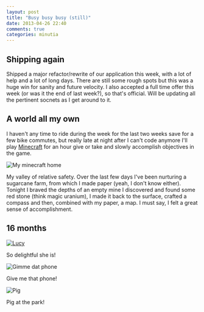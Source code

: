 ```yaml
---
layout: post
title: "Busy busy busy (still)"
date: 2013-04-26 22:40
comments: true
categories: minutia
---
```


## Shipping again

Shipped a major refactor/rewrite of our application this week, with a lot of help and a lot of long days. There are still some rough spots but this was a huge win for sanity and future velocity. I also accepted a full time offer this week (or was it the end of last week?), so that's official. Will be updating all the pertinent socnets as I get around to it.

## A world all my own

I haven't any time to ride during the week for the last two weeks save for a few bike commutes, but really late at night after I can't code anymore I'll play [Minecraft](http://minecraft.net/) for an hour give or take and slowly accomplish objectives in the game.

![My minecraft home](http://farm9.staticflickr.com/8395/8684196763_212694b401.jpg)

My valley of relative safety. Over the last few days I've been nurturing a sugarcane farm, from which I made paper (yeah, I don't know either). Tonight I braved the depths of an empty mine I discovered and found some red stone (think magic uranium), I made it back to the surface, crafted a compass and then, combined with my paper, a map. I must say, I felt a great sense of accomplishment.

## 16 months

[![Lucy](http://farm9.staticflickr.com/8240/8662616124_fddf3b870c.jpg)](http://www.flickr.com/photos/carissabyers/8662616124/sizes/m/in/set-72157633280380028/)

So delightful she is! 

![Gimme dat phone](http://farm9.staticflickr.com/8533/8682517066_c4a7559c9e.jpg)

Give me that phone!

![Pig](http://farm9.staticflickr.com/8385/8668302325_23732e0e26.jpg)

Pig at the park!